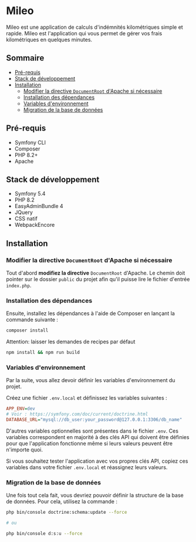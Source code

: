 # Mileo

Mileo est une application de calculs d'indémnités kilométriques simple et rapide. Mileo est l'application qui vous permet de gérer vos frais kilométriques en quelques minutes.

## Sommaire
- [Pré-requis](#pré-requis)
- [Stack de développement](#stack-de-développement)
- [Installation](#installation)
  - [Modifier la directive `DocumentRoot` d'Apache si nécessaire](#modifier-la-directive-documentroot-dapache-si-nécessaire)
  - [Installation des dépendances](#installation-des-dépendances)
  - [Variables d'environnement](#variables-denvironnement)
  - [Migration de la base de données](#migration-de-la-base-de-données)


## Pré-requis

- Symfony CLI
- Composer
- PHP 8.2+
- Apache

## Stack de développement

- Symfony 5.4
- PHP 8.2
- EasyAdminBundle 4
- JQuery
- CSS natif
- WebpackEncore

## Installation

### Modifier la directive `DocumentRoot` d'Apache si nécessaire

Tout d'abord **modifiez la directive** `DocumentRoot` d'Apache. Le chemin doit pointer sur le dossier `public` du projet afin qu'il puisse lire le fichier d'entrée `index.php`.

### Installation des dépendances

Ensuite, installez les dépendances à l'aide de Composer en lançant la commande suivante :

```bash
composer install
```
Attention: laisser les demandes de recipes par défaut

```bash
npm install && npm run build
```

### Variables d'environnement

Par la suite, vous allez devoir définir les variables d'environnement du projet.

Créez une fichier `.env.local` et définissez les variables suivantes :

```ini
APP_ENV=dev
# Voir : https://symfony.com/doc/current/doctrine.html
DATABASE_URL="mysql://db_user:your_password@127.0.0.1:3306/db_name"
```

D'autres variables optionnelles sont présentes dans le fichier `.env`. 
Ces variables correspondent en majorité à des clés API qui doivent être définies pour que l'application fonctionne même si leurs valeurs peuvent être n'importe quoi.

Si vous souhaitez tester l'application avec vos propres clés API, copiez ces variables dans votre fichier `.env.local` et réassignez leurs valeurs.

### Migration de la base de données

Une fois tout cela fait, vous devriez pouvoir définir la structure de la base de données. Pour cela, utilisez la commande : 

```bash
php bin/console doctrine:schema:update --force  

# ou

php bin/console d:s:u --force  
```
